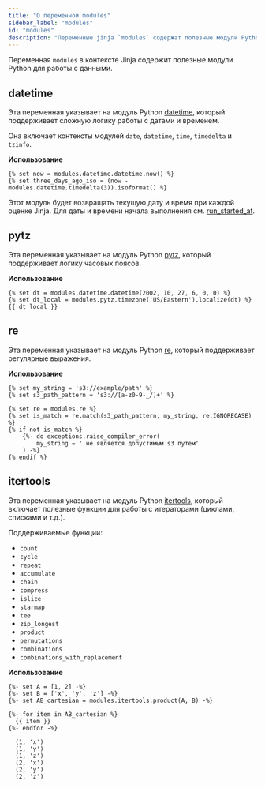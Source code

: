 ```yaml
---
title: "О переменной modules"
sidebar_label: "modules"
id: "modules"
description: "Переменные jinja `modules` содержат полезные модули Python для работы с данными."
---
```


Переменная `modules` в контексте Jinja содержит полезные модули Python для работы с данными.

## datetime
Эта переменная указывает на модуль Python [datetime](https://docs.python.org/3/library/datetime.html), который поддерживает сложную логику работы с датами и временем.

Она включает контексты модулей `date`, `datetime`, `time`, `timedelta` и `tzinfo`.

**Использование**

```
{% set now = modules.datetime.datetime.now() %}
{% set three_days_ago_iso = (now - modules.datetime.timedelta(3)).isoformat() %}
```
Этот модуль будет возвращать текущую дату и время при каждой оценке Jinja. 
Для даты и времени начала выполнения см. 
[run_started_at](/reference/dbt-jinja-functions/run_started_at).

## pytz
Эта переменная указывает на модуль Python [pytz](https://pypi.org/project/pytz/), который поддерживает логику часовых поясов.

**Использование**

```
{% set dt = modules.datetime.datetime(2002, 10, 27, 6, 0, 0) %}
{% set dt_local = modules.pytz.timezone('US/Eastern').localize(dt) %}
{{ dt_local }}
```

## re
Эта переменная указывает на модуль Python [re](https://docs.python.org/3/library/re.html), который поддерживает регулярные выражения.

**Использование**

```
{% set my_string = 's3://example/path' %}
{% set s3_path_pattern = 's3://[a-z0-9-_/]+' %}

{% set re = modules.re %}
{% set is_match = re.match(s3_path_pattern, my_string, re.IGNORECASE) %}
{% if not is_match %}
    {%- do exceptions.raise_compiler_error(
        my_string ~ ' не является допустимым s3 путем'
    ) -%}
{% endif %}
```

## itertools
Эта переменная указывает на модуль Python [itertools](https://docs.python.org/3/library/itertools.html), который включает полезные функции для работы с итераторами (циклами, списками и т.д.).

Поддерживаемые функции:
- `count`
- `cycle`
- `repeat`
- `accumulate`
- `chain`
- `compress`
- `islice`
- `starmap`
- `tee`
- `zip_longest`
- `product`
- `permutations`
- `combinations`
- `combinations_with_replacement`

**Использование**

```
{%- set A = [1, 2] -%}
{%- set B = ['x', 'y', 'z'] -%}
{%- set AB_cartesian = modules.itertools.product(A, B) -%}

{%- for item in AB_cartesian %}
  {{ item }}
{%- endfor -%}
```
```
  (1, 'x')
  (1, 'y')
  (1, 'z')
  (2, 'x')
  (2, 'y')
  (2, 'z')
```